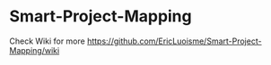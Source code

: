 # Smart-Project-Mapping

Check Wiki for more
https://github.com/EricLuoisme/Smart-Project-Mapping/wiki
